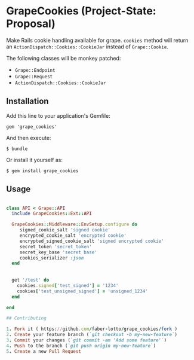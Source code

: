 # GrapeCookies  (Project-State: Proposal)
               
Make Rails cookie handling available for grape. `cookies` method 
will return an `ActionDispatch::Cookies::CookieJar` instead of `Grape::Cookie`.

 
The following classes will be monkey patched:

* `Grape::Endpoint`
* `Grape::Request`
* `ActionDispatch::Cookies::CookieJar`



## Installation

Add this line to your application's Gemfile:

    gem 'grape_cookies'

And then execute:

    $ bundle

Or install it yourself as:

    $ gem install grape_cookies

## Usage

```ruby

class API < Grape::API
  include GrapeCookies::Ext::API

  GrapeCookies::Middleware::EnvSetup.configure do
     signed_cookie_salt 'signed cookie'
     encrypted_cookie_salt 'encrypted cookie'
     encrypted_signed_cookie_salt 'signed encrypted cookie'
     secret_token 'secret_token'
     secret_key_base 'secret base'
     cookies_serializer :json
  end
  
  
  get '/test' do
    cookies.signed['test_signed'] = '1234'
    cookies['test_unsigned_signed'] = 'unsigned_1234'
  end

end

## Contributing

1. Fork it ( https://github.com/faber-lotto/grape_cookies/fork )
2. Create your feature branch (`git checkout -b my-new-feature`)
3. Commit your changes (`git commit -am 'Add some feature'`)
4. Push to the branch (`git push origin my-new-feature`)
5. Create a new Pull Request
